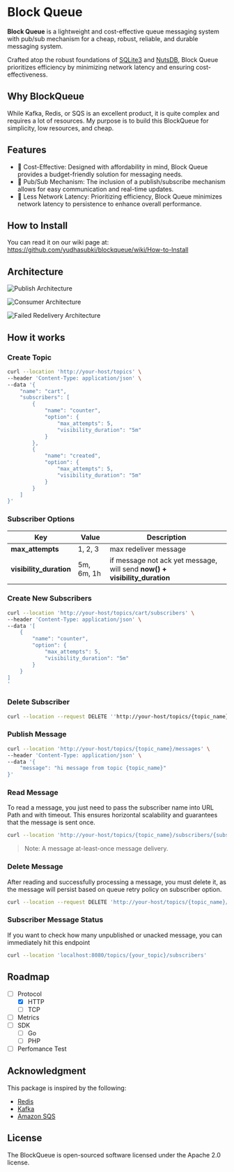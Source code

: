 # Block Queue

**Block Queue** is a lightweight and cost-effective queue messaging system with pub/sub mechanism for a cheap, robust, reliable, and durable messaging system.

Crafted atop the robust foundations of [SQLite3](https://www.sqlite.org/index.html) and [NutsDB](https://github.com/nutsdb/nutsdb), Block Queue prioritizes efficiency by minimizing network latency and ensuring cost-effectiveness.

## Why BlockQueue

While Kafka, Redis, or SQS is an excellent product, it is quite complex and requires a lot of resources. My purpose is to build this BlockQueue for simplicity, low resources, and cheap.

## Features
- 💸 Cost-Effective: Designed with affordability in mind, Block Queue provides a budget-friendly solution for messaging needs.
- 📢 Pub/Sub Mechanism: The inclusion of a publish/subscribe mechanism allows for easy communication and real-time updates.
- 📶 Less Network Latency: Prioritizing efficiency, Block Queue minimizes network latency to persistence to enhance overall performance.

## How to Install

You can read it on our wiki page at: https://github.com/yudhasubki/blockqueue/wiki/How-to-Install

## Architecture

![Publish Architecture](https://github.com/yudhasubki/blockqueue/blob/main/docs/img/publisher_architecture.png)

![Consumer Architecture](https://github.com/yudhasubki/blockqueue/blob/main/docs/img/consumer_architecture.png)

![Failed Redelivery Architecture](https://github.com/yudhasubki/blockqueue/blob/main/docs/img/failed_redelivery_architecture.png)

## How it works
### Create Topic

```bash
curl --location 'http://your-host/topics' \
--header 'Content-Type: application/json' \
--data '{
    "name": "cart",
    "subscribers": [
        {
            "name": "counter",
            "option": {
                "max_attempts": 5,
                "visibility_duration": "5m"
            }
        },
        {
            "name": "created",
            "option": {
                "max_attempts": 5,
                "visibility_duration": "5m"
            }
        }
    ]
}'
```

### Subscriber Options
| Key  | Value | Description |
| ------------------------ | ---------- | --------------------- |
| **max_attempts**         | 1, 2, 3    | max redeliver message |
| **visibility_duration**  | 5m, 6m, 1h | if message not ack yet message, will send **now() + visibility_duration** |

### Create New Subscribers
```bash
curl --location 'http://your-host/topics/cart/subscribers' \
--header 'Content-Type: application/json' \
--data '[
    {
        "name": "counter",
        "option": {
            "max_attempts": 5,
            "visibility_duration": "5m"
        }
    }
]
'
```

### Delete Subscriber
```bash
curl --location --request DELETE ''http://your-host/topics/{topic_name}/subscribers/{subscriber_name}'
```

### Publish Message 

```bash
curl --location 'http://your-host/topics/{topic_name}/messages' \
--header 'Content-Type: application/json' \
--data '{
    "message": "hi message from topic {topic_name}"
}'
```

### Read Message

To read a message, you just need to pass the subscriber name into URL Path and with timeout. This ensures horizontal scalability and guarantees that the message is sent once.

```bash
curl --location 'http://your-host/topics/{topic_name}/subscribers/{subscriber_name}?timeout=5s'
```

> Note: A message at-least-once message delivery.

### Delete Message

After reading and successfully processing a message, you must delete it, as the message will persist based on queue retry policy on subscriber option.

```bash
curl --location --request DELETE 'http://your-host/topics/{topic_name}/subscribers/{subscriber_name}/messages/{message_id}'
```

### Subscriber Message Status

If you want to check how many unpublished or unacked message, you can immediately hit this endpoint
```bash
curl --location 'localhost:8080/topics/{your_topic}/subscribers'
```

## Roadmap
- [ ] Protocol
    - [x] HTTP
    - [ ] TCP
- [ ] Metrics
- [ ] SDK
    - [ ] Go
    - [ ] PHP
- [ ] Perfomance Test

## Acknowledgment
This package is inspired by the following:
- [Redis](https://redis.io)
- [Kafka](https://kafka.apache.org/)
- [Amazon SQS](https://aws.amazon.com/sqs/)

## License

The BlockQueue is open-sourced software licensed under the Apache 2.0 license.